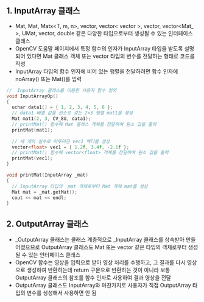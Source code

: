 ## 1. InputArray 클래스
* Mat, Mat<T>, Matx<T, m, n>, vector<T>, vector< vector<T> >, vector<Mat>, vector<Mat_<T> >, UMat, vector<UMat>, double 같은 다양한 타입으로부터 생성될 수 있는 인터페이스 클래스
* OpenCV 도움말 페이지에서 특정 함수의 인자가 InputArray 타입을 받도록 설명되어 있다면 Mat 클래스 객체 또는 vector<T> 타입의 변수를 전달하는 형태로 코드를 작성
* InputArray 타입의 함수 인자에 비어 있는 행렬을 전달하려면 함수 인자에 noArray() 또는 Mat()를 입력
```cpp
//  InputArray 클래스를 이용한 사용자 함수 정의
void InputArrayOp()
{
  uchar data1[] = { 1, 2, 3, 4, 5, 6 };
  // data1 배열 값을 원소로 갖는 2×3 행렬 mat1을 생성
  Mat mat1(2, 3, CV_8U, data1);
  // printMat() 함수에 Mat 클래스 객체를 전달하여 원소 값을 출력
  printMat(mat1); 
  
  // 세 개의 실수로 이루어진 vec1 벡터를 생성
  vector<float> vec1 = { 1.2f, 3.4f, -2.1f };
  // printMat() 함수에 vector<float> 객체를 전달하여 원소 값을 출력
  printMat(vec1);
}

void printMat(InputArray _mat)
{
  // InputArray 타입의 _mat 객체로부터 Mat 객체 mat를 생성
  Mat mat = _mat.getMat();
  cout << mat << endl;
}
```
## 2. OutputArray 클래스
* _OutputArray 클래스는 클래스 계층적으로 _InputArray 클래스를 상속받아 만들어졌으므로 OutputArray 클래스도 Mat 또는 vector<T> 같은 타입의 객체로부터 생성될 수 있는 인터페이스 클래스
* OpenCV 함수는 영상을 입력으로 받아 영상 처리를 수행하고, 그 결과를 다시 영상으로 생성하여 반환하는데 return 구문으로 반환하는 것이 아니라 보통 OutputArray 클래스의 참조를 함수 인자로 사용하여 결과 영상을 전달
* OutputArray 클래스도 InputArray와 마찬가지로 사용자가 직접 OutputArray 타입의 변수를 생성해서 사용하면 안 됨
